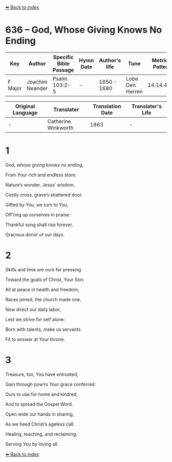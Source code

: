 [⬅️ Back to index](../README.md)

# 636 – God, Whose Giving Knows No Ending

Key | Author   | Specific Bible Passage     |Hymn Date |Author's life |Tune |Metrical Pattern   |Composer/Source                                                                                        
-- | --------- | ---------------------------|----------|--------------|-----|-------------------|-------------   
F Major  | Joachim Neander      | Psalm 103:2-5 | -  | 1650 - 1680 | Lobe Den Herren | 14.14.4.7.8 | Chorale Book for England, 1863 

Original Language | Translater | Translation Date   | Translater's Life     
----------------- | --------- | --------------------|-------------   
\-  | Catherine Winkworth      | 1863 | -  | 1827 - 1878 



# 1

God, whose giving knows no ending,

From Your rich and endless store:

Nature’s wonder, Jesus’ wisdom,

Costly cross, grave’s shattered door.

Gifted by You, we turn to You,

Off’ring up ourselves in praise:

Thankful song shall rise forever,

Gracious donor of our days.



# 2

Skills and time are ours for pressing

Toward the goals of Christ, Your Son:

All at peace in health and freedom,

Races joined, the church made one.

Now direct our daily labor,

Lest we strive for self alone:

Born with talents, make us servants

Fit to answer at Your throne.



# 3

Treasure, too, You have entrusted,

Gain through pow’rs Your grace conferred:

Ours to use for home and kindred,

And to spread the Gospel Word.

Open wide our hands in sharing,

As we heed Christ’s ageless call.

Healing, teaching, and reclaiming,

Serving You by loving all.

[⬅️ Back to index](../README.md)
